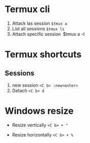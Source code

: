 # Termux cli
1. Attack las session
`$tmux a`
2. List all sessions
`$tmux ls`
3. Attach specific session`
`$tmux a -t <session-name>

# Termux shortcuts

 ## Sessions
 1. new session
`<C b> :new<enter>`
2. Detach 
`<C b> d`


# Windows resize
- Resize vertically
`<C b> + "`

- Resize horizontally
`<C b> + %`
